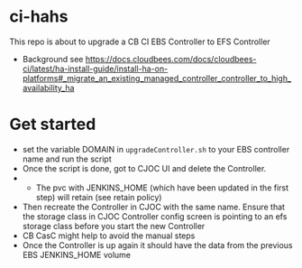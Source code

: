 # ci-hahs

This repo is about to upgrade a CB CI EBS Controller to EFS Controller
* Background see https://docs.cloudbees.com/docs/cloudbees-ci/latest/ha-install-guide/install-ha-on-platforms#_migrate_an_existing_managed_controller_controller_to_high_availability_ha

# Get started
* set the variable DOMAIN in `upgradeController.sh` to your EBS controller name and run the script
* Once the script is done, got to CJOC UI and delete the Controller. 
* * The pvc with JENKINS_HOME (which have been updated in the first step) will retain (see retain policy)
* Then recreate the Controller in CJOC with the same name. Ensure that the storage class in CJOC Controller config screen is pointing to an efs storage class before you start the new Controller
* CB CasC might help to avoid the manual steps 
* Once the Controller is up again it should have the data from the previous EBS JENKINS_HOME volume

